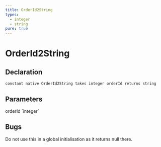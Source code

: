 ```yaml
---
title: OrderId2String
types:
  - integer
  - string
pure: true
---
```


# OrderId2String

## Declaration

```
constant native OrderId2String takes integer orderId returns string
```

## Parameters
<dl>
  <dt>orderId `integer`</dt>
  <dd></dd>
</dl>

## Bugs 
Do not use this in a global initialisation as it returns null there.
